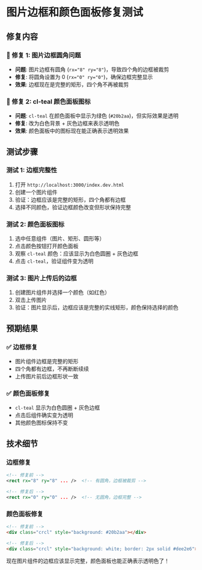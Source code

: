 # 图片边框和颜色面板修复测试

## 修复内容

### 🔧 修复 1: 图片边框圆角问题
- **问题**: 图片边框有圆角 (`rx="8" ry="8"`)，导致四个角的边框被裁剪
- **修复**: 将圆角设置为 0 (`rx="0" ry="0"`)，确保边框完整显示
- **效果**: 边框现在是完整的矩形，四个角不再被裁剪

### 🎨 修复 2: cl-teal 颜色面板图标
- **问题**: `cl-teal` 在颜色面板中显示为绿色 (`#20b2aa`)，但实际效果是透明
- **修复**: 改为白色背景 + 灰色边框来表示透明色
- **效果**: 颜色面板中的图标现在能正确表示透明效果

## 测试步骤

### 测试 1: 边框完整性
1. 打开 `http://localhost:3000/index.dev.html`
2. 创建一个图片组件
3. 验证：边框应该是完整的矩形，四个角都有边框
4. 选择不同颜色，验证边框颜色改变但形状保持完整

### 测试 2: 颜色面板图标
1. 选中任意组件（图片、矩形、圆形等）
2. 点击颜色按钮打开颜色面板
3. 观察 `cl-teal` 颜色：应该显示为白色圆圈 + 灰色边框
4. 点击 `cl-teal`，验证组件变为透明

### 测试 3: 图片上传后的边框
1. 创建图片组件并选择一个颜色（如红色）
2. 双击上传图片
3. 验证：图片显示后，边框应该是完整的实线矩形，颜色保持选择的颜色

## 预期结果

### ✅ 边框修复
- 图片组件边框是完整的矩形
- 四个角都有边框，不再断断续续
- 上传图片前后边框形状一致

### ✅ 颜色面板修复
- `cl-teal` 显示为白色圆圈 + 灰色边框
- 点击后组件确实变为透明
- 其他颜色图标保持不变

## 技术细节

### 边框修复
```svg
<!-- 修复前 -->
<rect rx="8" ry="8" ... />  <!-- 有圆角，边框被裁剪 -->

<!-- 修复后 -->
<rect rx="0" ry="0" ... />  <!-- 无圆角，边框完整 -->
```

### 颜色面板修复
```html
<!-- 修复前 -->
<div class="crcl" style="background: #20b2aa"></div>

<!-- 修复后 -->
<div class="crcl" style="background: white; border: 2px solid #dee2e6"></div>
```

现在图片组件的边框应该显示完整，颜色面板也能正确表示透明色了！ 